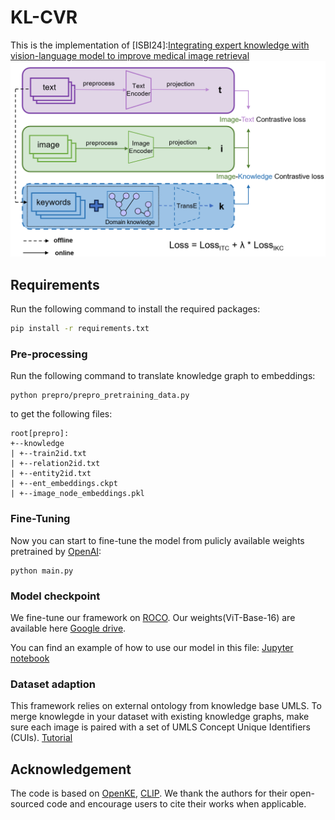 # KL-CVR
This is the implementation of [ISBI24]:[Integrating expert knowledge with vision-language model to improve medical image retrieval](https://drive.google.com/file/d/1D-KQTavwxLzsGJ_hqKv6-V4Mby4ByFET/view?usp=drive_link)
<img src="img/KLCVR.png">
## Requirements

Run the following command to install the required packages:

```bash
pip install -r requirements.txt
```

### Pre-processing

Run the following command to translate knowledge graph to embeddings:

```angular2
python prepro/prepro_pretraining_data.py
```

to get the following files:

```angular2
root[prepro]:
+--knowledge
| +--train2id.txt
| +--relation2id.txt
| +--entity2id.txt
| +--ent_embeddings.ckpt
| +--image_node_embeddings.pkl

```

### Fine-Tuning

Now you can start to fine-tune the model from pulicly available weights pretrained by [OpenAI](https://openaipublic.azureedge.net/clip/models/5806e77cd80f8b59890b7e101eabd078d9fb84e6937f9e85e4ecb61988df416f/ViT-B-16.pt):

```angular2
python main.py
```

### Model checkpoint

We fine-tune our framework on [ROCO](https://github.com/razorx89/roco-dataset). Our weights(ViT-Base-16) are available here [Google drive](https://drive.google.com/drive/folders/1tavJ3Xsp57ezpmzLOkfhUbTBrAt6frZv?usp=drive_link). 

You can find an example of how to use our model in this file: [Jupyter notebook](https://github.com/Wxy-24/KL-CVR/blob/main/how_to_load_model.ipynb)

### Dataset adaption
This framework relies on external ontology from knowledge base UMLS.
To merge knowlegde in your dataset with existing knowledge graphs, make sure each image is paired with a set of UMLS Concept Unique Identifiers (CUIs). [Tutorial](https://github.com/Wxy-24/KL-CVR/blob/main/CUI_mapping.ipynb)

## Acknowledgement

The code is based on [OpenKE](https://github.com/thunlp/OpenKE), [CLIP](https://github.com/OpenAI/CLIP).
We thank the authors for their open-sourced code and encourage users to cite their works when applicable.
